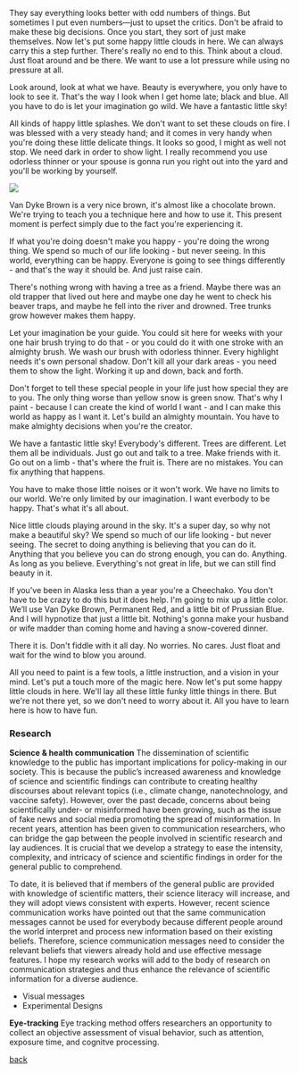 

<script src="/node_modules/readmore-js/readmore.min.js"></script>

<script src="https://cdn.jsdelivr.net/npm/readmore-js@2.1.0/readmore.min.js"></script>
<link href="https://stackpath.bootstrapcdn.com/bootstrap/3.3.7/css/bootstrap.min.css" rel="stylesheet" />
<script src="https://stackpath.bootstrapcdn.com/bootstrap/3.3.7/js/bootstrap.min.js"></script>

<div class="example col-md-12">
  <p>They say everything looks better with odd numbers of things. But sometimes I put even numbers—just to upset the critics. Don't be afraid to make these big decisions. Once you start, they sort of just make themselves. Now let's put some happy little
    clouds in here. We can always carry this a step further. There's really no end to this. Think about a cloud. Just float around and be there. We want to use a lot pressure while using no pressure at all.</p>

  <p>Look around, look at what we have. Beauty is everywhere, you only have to look to see it. That's the way I look when I get home late; black and blue. All you have to do is let your imagination go wild. We have a fantastic little sky!</p>

  <p>All kinds of happy little splashes. We don't want to set these clouds on fire. I was blessed with a very steady hand; and it comes in very handy when you're doing these little delicate things. It looks so good, I might as well not stop. We need dark
    in order to show light. I really recommend you use odorless thinner or your spouse is gonna run you right out into the yard and you'll be working by yourself.</p>

  <img src="https://dummyimage.com/200x200/2d5cc2/fff" />

  <p>Van Dyke Brown is a very nice brown, it's almost like a chocolate brown. We're trying to teach you a technique here and how to use it. This present moment is perfect simply due to the fact you're experiencing it.</p>

  <p>If what you're doing doesn't make you happy - you're doing the wrong thing. We spend so much of our life looking - but never seeing. In this world, everything can be happy. Everyone is going to see things differently - and that's the way it should be.
    And just raise cain.</p>

  <p>There's nothing wrong with having a tree as a friend. Maybe there was an old trapper that lived out here and maybe one day he went to check his beaver traps, and maybe he fell into the river and drowned. Tree trunks grow however makes them happy.</p>

  <p>Let your imagination be your guide. You could sit here for weeks with your one hair brush trying to do that - or you could do it with one stroke with an almighty brush. We wash our brush with odorless thinner. Every highlight needs it's own personal
    shadow. Don't kill all your dark areas - you need them to show the light. Working it up and down, back and forth.</p>

  <p>Don't forget to tell these special people in your life just how special they are to you. The only thing worse than yellow snow is green snow. That's why I paint - because I can create the kind of world I want - and I can make this world as happy as
    I want it. Let's build an almighty mountain. You have to make almighty decisions when you're the creator.</p>

  <p>We have a fantastic little sky! Everybody's different. Trees are different. Let them all be individuals. Just go out and talk to a tree. Make friends with it. Go out on a limb - that's where the fruit is. There are no mistakes. You can fix anything
    that happens.</p>

  <p>You have to make those little noises or it won't work. We have no limits to our world. We're only limited by our imagination. I want everbody to be happy. That's what it's all about.</p>

  <p>Nice little clouds playing around in the sky. It's a super day, so why not make a beautiful sky? We spend so much of our life looking - but never seeing. The secret to doing anything is believing that you can do it. Anything that you believe you can
    do strong enough, you can do. Anything. As long as you believe. Everything's not great in life, but we can still find beauty in it.</p>

  <p>If you've been in Alaska less than a year you're a Cheechako. You don't have to be crazy to do this but it does help. I'm going to mix up a little color. We’ll use Van Dyke Brown, Permanent Red, and a little bit of Prussian Blue. And I will hypnotize
    that just a little bit. Nothing's gonna make your husband or wife madder than coming home and having a snow-covered dinner.</p>

  <p>There it is. Don't fiddle with it all day. No worries. No cares. Just float and wait for the wind to blow you around.</p>

  <p>All you need to paint is a few tools, a little instruction, and a vision in your mind. Let's put a touch more of the magic here. Now let's put some happy little clouds in here. We'll lay all these little funky little things in there. But we're not there
    yet, so we don't need to worry about it. All you have to learn here is how to have fun.</p>
</div>

### Research 

**Science & health communication**
The dissemination of scientific knowledge to the public has important implications for policy-making in our society. This is because the public’s increased awareness and knowledge of science and scientific findings can contribute to creating healthy discourses about relevant topics (i.e., climate change, nanotechnology, and vaccine safety). However, over the past decade, concerns about being scientifically under- or misinformed have been growing, such as the issue of fake news and social media promoting the spread of misinformation. In recent years, attention has been given to communication researchers, who can bridge the gap between the people involved in scientific research and lay audiences. It is crucial that we develop a strategy to ease the intensity, complexity, and intricacy of science and scientific findings in order for the general public to comprehend.

To date, it is believed that if members of the general public are provided with knowledge of scientific matters, their science literacy will increase, and they will adopt views consistent with experts. However, recent science communication works have pointed out that the same communication messages cannot be used for everybody because different people around the world interpret and process new information based on their existing beliefs. Therefore, science communication messages need to consider the relevant beliefs that viewers already hold and use effective message features. I hope my research works will add to the body of research on communication strategies and thus enhance the relevance of scientific information for a diverse audience.

* Visual messages 
* Experimental Designs 

**Eye-tracking**
Eye tracking method offers researchers an opportunity to collect an objective assessment of visual behavior, such as attention, exposure time, and cognitve processing. 



[back](./)
